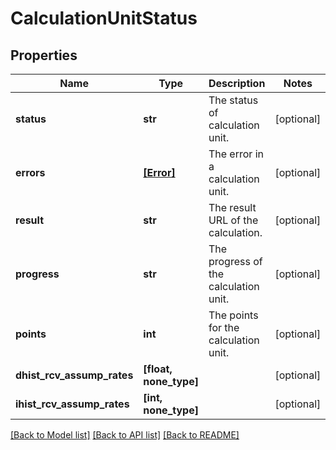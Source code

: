 # CalculationUnitStatus


## Properties
Name | Type | Description | Notes
------------ | ------------- | ------------- | -------------
**status** | **str** | The status of calculation unit. | [optional] 
**errors** | [**[Error]**](Error.md) | The error in a calculation unit. | [optional] 
**result** | **str** | The result URL of the calculation. | [optional] 
**progress** | **str** | The progress of the calculation unit. | [optional] 
**points** | **int** | The points for the calculation unit. | [optional] 
**dhist_rcv_assump_rates** | **[float, none_type]** |  | [optional] 
**ihist_rcv_assump_rates** | **[int, none_type]** |  | [optional] 

[[Back to Model list]](../README.md#documentation-for-models) [[Back to API list]](../README.md#documentation-for-api-endpoints) [[Back to README]](../README.md)


